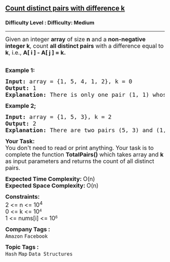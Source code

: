 <h2><a href="https://www.geeksforgeeks.org/problems/count-distinct-pairs-with-difference-k1233/1?itm_source=geeksforgeeks&itm_medium=article&itm_campaign=bottom_sticky_on_article">Count distinct pairs with difference k</a></h2><h3>Difficulty Level : Difficulty: Medium</h3><hr><div class="problems_problem_content__Xm_eO"><p><span style="font-size: 18px;">Given an integer <strong>array</strong> of size <strong>n</strong> and a <strong>non-negative integer k</strong>, count <strong>all distinct pairs</strong> with a difference equal to <strong>k</strong>, i.e., <strong>A[ i ] - A[ j ] = k.</strong><br>&nbsp;</span></p>
<p><span style="font-size: 18px;"><strong>Example 1:</strong></span></p>
<pre><span style="font-size: 18px;"><strong>Input: </strong>array = {1, 5, 4, 1, 2}, k = 0
<strong>Output: </strong>1
<strong>Explanation: </strong>There is only one pair (1, 1) whose difference equal to 0.</span>
</pre>
<p><span style="font-size: 18px;"><strong>Example 2;</strong></span></p>
<pre><span style="font-size: 18px;"><strong>Input: </strong>array = {1, 5, 3}, k = 2</span>
<span style="font-size: 18px;"><strong>Output: </strong>2
<strong>Explanation: </strong>There are two pairs (5, 3) and (1, 3) whose difference equal to 2.</span>
</pre>
<p><span style="font-size: 18px;"><strong>Your Task:</strong><br>You don't need to read or print anything. Your task is to complete the function&nbsp;<strong>TotalPairs()</strong> which takes array and <strong>k</strong> as input parameters and returns the count of all distinct pairs.</span></p>
<p><span style="font-size: 18px;"><strong>Expected Time Complexity:&nbsp;</strong>O(n)<br><strong>Expected Space Complexity:&nbsp;</strong>O(n)</span></p>
<p><span style="font-size: 18px;"><strong>Constraints:</strong><br>2 &lt;= n &lt;= 10<sup>4<br></sup></span><span style="font-size: 18px;">0 &lt;= k &lt;= 10</span><sup>4</sup><br><span style="font-size: 18px;">1 &lt;= nums[i] &lt;= </span><span style="font-size: 18px;">10</span><sup>6</sup></p></div><p><span style=font-size:18px><strong>Company Tags : </strong><br><code>Amazon</code>&nbsp;<code>Facebook</code>&nbsp;<br><p><span style=font-size:18px><strong>Topic Tags : </strong><br><code>Hash</code>&nbsp;<code>Map</code>&nbsp;<code>Data Structures</code>&nbsp;
